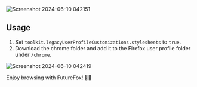 

![Screenshot 2024-06-10 042151](https://github.com/Khoisieucapdeptrai/FutureFox/assets/149751155/ca6af441-59ea-4947-8d46-25cced4824a9)



## Usage

1. Set `toolkit.legacyUserProfileCustomizations.stylesheets` to `true`.
2. Download the chrome folder and add it to the Firefox user profile folder under `/chrome`.

![Screenshot 2024-06-10 042419](https://github.com/Khoisieucapdeptrai/FutureFox/assets/149751155/eab1785e-8549-4f6c-8f6c-dd9bf30272a5)


Enjoy browsing with FutureFox! 🦊✨
